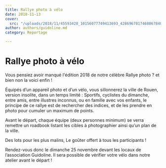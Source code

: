 ```yaml
---
title: Rallye photo à vélo
date: 2018-11-13
cover:
  src: "/uploads/2018/11/45593428_10156077749413693_4286967017468067840_n.jpg"
author: authors/guidoline.md
category: Reportage

---
```

# Rallye photo à vélo

Vous pensiez avoir manqué l'édition 2018 de notre célèbre Rallye photo ? et bien non la voici enfin !

Équipés d’un appareil photo et d’un vélo, vous sillonnerez la ville de Rouen, version insolite, dans un temps limité : Sportifs, cyclistes du dimanche, entre amis, entre illustres inconnus, ou en famille avec vos enfants, le principe de ce rallye est de rechercher des indices, et de les prendre en photo pour cumuler un maximum de points.

Avant le départ, chaque équipe (deux personnes minimum) se verra remettre un roadbook listant les cibles à photographier ainsi qu’un plan de la ville.

Des lots pour les plus malins, Le goûter offert à tous les participants !

Rendez-vous donc le dimanche 25 novembre devant les locaux de l’association Guidoline. Il sera possible de vérifier votre vélo dans notre atelier avant le départ !

